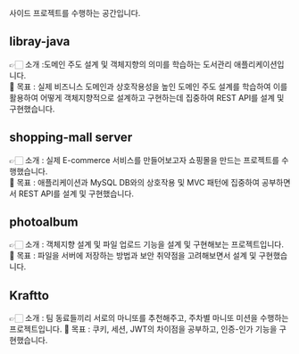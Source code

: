 사이드 프로젝트를 수행하는 공간입니다.

## libray-java
👉🏻 소개 :도메인 주도 설계 및 객체지향의 의미를 학습하는 도서관리 애플리케이션입니다.  
🎯 목표 : 실제 비즈니스 도메인과 상호작용성을 높인 도메인 주도 설계를 학습하여 이를 활용하여 어떻게 객체지향적으로 설계하고 구현하는데 집중하여 REST API를 설계 및 구현했습니다.

## shopping-mall server
👉🏻 소개 : 실제 E-commerce 서비스를 만들어보고자 쇼핑몰을 만드는 프로젝트를 수행했습니다.  
🎯 목표 : 애플리케이션과 MySQL DB와의 상호작용 및 MVC 패턴에 집중하여 공부하면서 REST API를 설계 및 구현했습니다.

## photoalbum
👉🏻 소개 : 객체지향 설계 및 파일 업로드 기능을 설계 및 구현해보는 프로젝트입니다.  
🎯 목표 : 파일을 서버에 저장하는 방법과 보안 취약점을 고려해보면서 설계 및 구현했습니다.

## Kraftto
👉🏻 소개 : 팀 동료들끼리 서로의 마니또를 추천해주고, 주차별 마니또 미션을 수행하는 프로젝트입니다.
🎯 목표 : 쿠키, 세션, JWT의 차이점을 공부하고, 인증-인가 기능을 구현했습니다.
